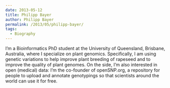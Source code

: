 ```yaml
---
date: 2013-05-12
title: Philipp Bayer
author: Philipp Bayer
permalink: /2013/05/philipp-bayer/
tags:
  - Biography
---
```

I&#8217;m a Bioinformatics PhD student at the University of Queensland, Brisbane, Australia, where I specialize on plant genomics. Specifically, I am using genetic variations to help improve plant breeding of rapeseed and to improve the quality of plant genomes. On the side, I&#8217;m also interested in open (medical) data: I&#8217;m the co-founder of openSNP.org, a repository for people to upload and annotate genotypings so that scientists around the world can use it for free.
